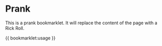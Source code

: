 # Prank

This is a prank bookmarklet. It will replace the content of the page with a Rick
Roll.

{{ bookmarklet:usage }}

